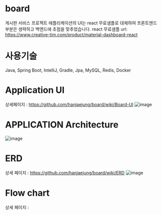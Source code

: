# board

게시판 서비스 프로젝트
애플리케이션의 UI는 react 무료샘플로 대체하여 프론트엔드 부분은 생략하고 백엔드에 초점을 맞추었습니다.
react 무료샘플 url:
https://www.creative-tim.com/product/material-dashboard-react

# 사용기술
Java, Spring Boot, IntelliJ, Gradle, Jpa, MySQL, Redis, Docker

# Application UI
상세페이지 : https://github.com/hanjaejung/board/wiki/Board-UI
![image](https://user-images.githubusercontent.com/51894013/210523410-b2d9a823-850e-4508-95b3-d15b71820a62.png)







# APPLICATION Architecture
![image](https://user-images.githubusercontent.com/51894013/210354405-d690b316-0617-477c-b5ef-41345c308d23.png)

# ERD
상세 페이지 : https://github.com/hanjaejung/board/wiki/ERD
![image](https://user-images.githubusercontent.com/51894013/210524963-7814c155-2fd5-477f-8ba3-fc72bad2069e.png)

# Flow chart
상세 페이지 : 


